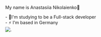 ### <div align="center">
My name is Anastasiia Nikolaienko🌝
</div>  

<div align="left">
- 🌱I'm studying to be a Full-stack developer 
</div>
<div align="left">
- ⚡ I'm based in Germany
</div>

<div aling="right";>
  <img src="https://github.com/user-attachments/assets/bd7f2855-5bd0-4a34-b473-5512062576ec" alt=".">
</div>
